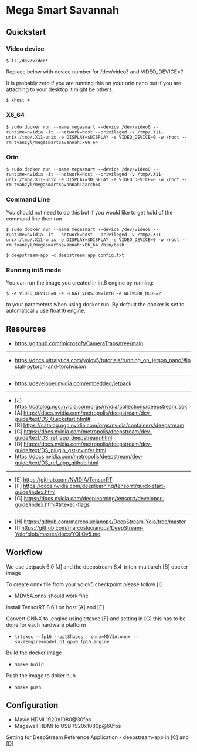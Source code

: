 # Mega Smart Savannah

## Quickstart

### Video device
`$ ls /dev/video*`

Replace below with device number for /dev/video? and VIDEO_DEVICE=?.

It is probably zero if you are running this on your orin nano but if you are attaching to your desktop it might be others.

`$ xhost +`

### X6_64
`$ sudo docker run --name megasmart --device /dev/video0 --runtime=nvidia -it --network=host --privileged -v /tmp/.X11-unix:/tmp/.X11-unix -e DISPLAY=$DISPLAY -e VIDEO_DEVICE=0 -w /root --rm tvanzyl/megasmartsavannah:x86_64`

### Orin
`$ sudo docker run --name megasmart --device /dev/video0 --runtime=nvidia -it --network=host --privileged -v /tmp/.X11-unix:/tmp/.X11-unix -e DISPLAY=$DISPLAY -e VIDEO_DEVICE=0 -w /root --rm tvanzyl/megasmartsavannah:aarch64`

### Command Line
You should not need to do this but if you would like to get hold of the command line then run

`$ sudo docker run --name megasmart --device /dev/video0 --runtime=nvidia -it --network=host --privileged -v /tmp/.X11-unix:/tmp/.X11-unix -e DISPLAY=$DISPLAY -e VIDEO_DEVICE=0 -w /root --rm tvanzyl/megasmartsavannah:x86_64 /bin/bash`

`$ deepstream-app -c deepstream_app_config.txt`

### Running int8 mode
You can run the image you created in int8 engine by running:

`$ -e VIDEO_DEVICE=0 -e FLOAT_VERSION=int8 -e NETWORK_MODE=2`

to your parameters when using docker run. By default the docker is set to automatically use float16 engine.

## Resources

- https://github.com/microsoft/CameraTraps/tree/main
---
- https://docs.ultralytics.com/yolov5/tutorials/running_on_jetson_nano/#install-pytorch-and-torchvision
---
- https://developer.nvidia.com/embedded/jetpack
---
- [J] https://catalog.ngc.nvidia.com/orgs/nvidia/collections/deepstream_sdk
- [A] https://docs.nvidia.com/metropolis/deepstream/dev-guide/text/DS_Quickstart.html#
- [B] https://catalog.ngc.nvidia.com/orgs/nvidia/containers/deepstream
- [C] https://docs.nvidia.com/metropolis/deepstream/dev-guide/text/DS_ref_app_deepstream.html
- [D] https://docs.nvidia.com/metropolis/deepstream/dev-guide/text/DS_plugin_gst-nvinfer.html
- https://docs.nvidia.com/metropolis/deepstream/dev-guide/text/DS_ref_app_github.html
---
- [E] https://github.com/NVIDIA/TensorRT
- [F] https://docs.nvidia.com/deeplearning/tensorrt/quick-start-guide/index.html
- [G] https://docs.nvidia.com/deeplearning/tensorrt/developer-guide/index.html#trtexec-flags
---
- [H] https://github.com/marcoslucianops/DeepStream-Yolo/tree/master
- [I] https://github.com/marcoslucianops/DeepStream-Yolo/blob/master/docs/YOLOv5.md

## Workflow

We use Jetpack 6.0 [J] and the deepstream:6.4-triton-multiarch [B] docker image

To create onnx file from your yolov5 checkpoint please follow [I]
- MDV5A.onnx should work fine

Install TensorRT 8.6.1 on host [A] and [E]

Convert ONNX to .engine using trtexec [F] and setting in [G] this has to be done for each hardware platform
- `trtexec --fp16 --optShapes --onnx=MDV5A.onnx --saveEngine=model_b1_gpu0_fp16.engine`

Build the docker image
- `$make build`

Push the image to doker hub
- `$make push`

## Configuration

- Mavic HDMI 1920x1080@30fps
- Magewell HDMI to USB 1920x1080p@60fps

Setting for DeepStream Reference Application - deepstream-app in [C] and [D]
